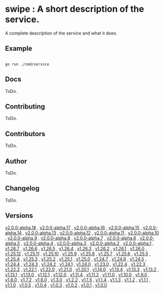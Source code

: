 # swipe : A short description of the service. <code></code>
A complete description of the service and what it does.

## Example

<code>
go run ./cmd/service
</code>

## Docs

ToDo.

## Contributing

ToDo.

## Contributors

ToDo.

## Author

ToDo.

## Changelog

ToDo.

## Versions

[v2.0.0-alpha.18](https://github.com/swipe-io/swipe/v2/fixtures/ServiceJSONRPCSingle/app/tree/v2.0.0-alpha.18)
, [v2.0.0-alpha.17](https://github.com/swipe-io/swipe/v2/fixtures/ServiceJSONRPCSingle/app/tree/v2.0.0-alpha.17)
, [v2.0.0-alpha.16](https://github.com/swipe-io/swipe/v2/fixtures/ServiceJSONRPCSingle/app/tree/v2.0.0-alpha.16)
, [v2.0.0-alpha.15](https://github.com/swipe-io/swipe/v2/fixtures/ServiceJSONRPCSingle/app/tree/v2.0.0-alpha.15)
, [v2.0.0-alpha.14](https://github.com/swipe-io/swipe/v2/fixtures/ServiceJSONRPCSingle/app/tree/v2.0.0-alpha.14)
, [v2.0.0-alpha.13](https://github.com/swipe-io/swipe/v2/fixtures/ServiceJSONRPCSingle/app/tree/v2.0.0-alpha.13)
, [v2.0.0-alpha.12](https://github.com/swipe-io/swipe/v2/fixtures/ServiceJSONRPCSingle/app/tree/v2.0.0-alpha.12)
, [v2.0.0-alpha.11](https://github.com/swipe-io/swipe/v2/fixtures/ServiceJSONRPCSingle/app/tree/v2.0.0-alpha.11)
, [v2.0.0-alpha.10](https://github.com/swipe-io/swipe/v2/fixtures/ServiceJSONRPCSingle/app/tree/v2.0.0-alpha.10)
, [v2.0.0-alpha.9](https://github.com/swipe-io/swipe/v2/fixtures/ServiceJSONRPCSingle/app/tree/v2.0.0-alpha.9)
, [v2.0.0-alpha.8](https://github.com/swipe-io/swipe/v2/fixtures/ServiceJSONRPCSingle/app/tree/v2.0.0-alpha.8)
, [v2.0.0-alpha.7](https://github.com/swipe-io/swipe/v2/fixtures/ServiceJSONRPCSingle/app/tree/v2.0.0-alpha.7)
, [v2.0.0-alpha.6](https://github.com/swipe-io/swipe/v2/fixtures/ServiceJSONRPCSingle/app/tree/v2.0.0-alpha.6)
, [v2.0.0-alpha.5](https://github.com/swipe-io/swipe/v2/fixtures/ServiceJSONRPCSingle/app/tree/v2.0.0-alpha.5)
, [v2.0.0-alpha.4](https://github.com/swipe-io/swipe/v2/fixtures/ServiceJSONRPCSingle/app/tree/v2.0.0-alpha.4)
, [v2.0.0-alpha.3](https://github.com/swipe-io/swipe/v2/fixtures/ServiceJSONRPCSingle/app/tree/v2.0.0-alpha.3)
, [v2.0.0-alpha.2](https://github.com/swipe-io/swipe/v2/fixtures/ServiceJSONRPCSingle/app/tree/v2.0.0-alpha.2)
, [v2.0.0-alpha.1](https://github.com/swipe-io/swipe/v2/fixtures/ServiceJSONRPCSingle/app/tree/v2.0.0-alpha.1)
, [v1.26.7](https://github.com/swipe-io/swipe/v2/fixtures/ServiceJSONRPCSingle/app/tree/v1.26.7)
, [v1.26.6](https://github.com/swipe-io/swipe/v2/fixtures/ServiceJSONRPCSingle/app/tree/v1.26.6)
, [v1.26.5](https://github.com/swipe-io/swipe/v2/fixtures/ServiceJSONRPCSingle/app/tree/v1.26.5)
, [v1.26.4](https://github.com/swipe-io/swipe/v2/fixtures/ServiceJSONRPCSingle/app/tree/v1.26.4)
, [v1.26.3](https://github.com/swipe-io/swipe/v2/fixtures/ServiceJSONRPCSingle/app/tree/v1.26.3)
, [v1.26.2](https://github.com/swipe-io/swipe/v2/fixtures/ServiceJSONRPCSingle/app/tree/v1.26.2)
, [v1.26.1](https://github.com/swipe-io/swipe/v2/fixtures/ServiceJSONRPCSingle/app/tree/v1.26.1)
, [v1.26.0](https://github.com/swipe-io/swipe/v2/fixtures/ServiceJSONRPCSingle/app/tree/v1.26.0)
, [v1.25.12](https://github.com/swipe-io/swipe/v2/fixtures/ServiceJSONRPCSingle/app/tree/v1.25.12)
, [v1.25.11](https://github.com/swipe-io/swipe/v2/fixtures/ServiceJSONRPCSingle/app/tree/v1.25.11)
, [v1.25.10](https://github.com/swipe-io/swipe/v2/fixtures/ServiceJSONRPCSingle/app/tree/v1.25.10)
, [v1.25.9](https://github.com/swipe-io/swipe/v2/fixtures/ServiceJSONRPCSingle/app/tree/v1.25.9)
, [v1.25.8](https://github.com/swipe-io/swipe/v2/fixtures/ServiceJSONRPCSingle/app/tree/v1.25.8)
, [v1.25.7](https://github.com/swipe-io/swipe/v2/fixtures/ServiceJSONRPCSingle/app/tree/v1.25.7)
, [v1.25.6](https://github.com/swipe-io/swipe/v2/fixtures/ServiceJSONRPCSingle/app/tree/v1.25.6)
, [v1.25.5](https://github.com/swipe-io/swipe/v2/fixtures/ServiceJSONRPCSingle/app/tree/v1.25.5)
, [v1.25.4](https://github.com/swipe-io/swipe/v2/fixtures/ServiceJSONRPCSingle/app/tree/v1.25.4)
, [v1.25.3](https://github.com/swipe-io/swipe/v2/fixtures/ServiceJSONRPCSingle/app/tree/v1.25.3)
, [v1.25.2](https://github.com/swipe-io/swipe/v2/fixtures/ServiceJSONRPCSingle/app/tree/v1.25.2)
, [v1.25.1](https://github.com/swipe-io/swipe/v2/fixtures/ServiceJSONRPCSingle/app/tree/v1.25.1)
, [v1.25.0](https://github.com/swipe-io/swipe/v2/fixtures/ServiceJSONRPCSingle/app/tree/v1.25.0)
, [v1.24.7](https://github.com/swipe-io/swipe/v2/fixtures/ServiceJSONRPCSingle/app/tree/v1.24.7)
, [v1.24.6](https://github.com/swipe-io/swipe/v2/fixtures/ServiceJSONRPCSingle/app/tree/v1.24.6)
, [v1.24.5](https://github.com/swipe-io/swipe/v2/fixtures/ServiceJSONRPCSingle/app/tree/v1.24.5)
, [v1.24.4](https://github.com/swipe-io/swipe/v2/fixtures/ServiceJSONRPCSingle/app/tree/v1.24.4)
, [v1.24.3](https://github.com/swipe-io/swipe/v2/fixtures/ServiceJSONRPCSingle/app/tree/v1.24.3)
, [v1.24.2](https://github.com/swipe-io/swipe/v2/fixtures/ServiceJSONRPCSingle/app/tree/v1.24.2)
, [v1.24.1](https://github.com/swipe-io/swipe/v2/fixtures/ServiceJSONRPCSingle/app/tree/v1.24.1)
, [v1.24.0](https://github.com/swipe-io/swipe/v2/fixtures/ServiceJSONRPCSingle/app/tree/v1.24.0)
, [v1.23.0](https://github.com/swipe-io/swipe/v2/fixtures/ServiceJSONRPCSingle/app/tree/v1.23.0)
, [v1.22.4](https://github.com/swipe-io/swipe/v2/fixtures/ServiceJSONRPCSingle/app/tree/v1.22.4)
, [v1.22.3](https://github.com/swipe-io/swipe/v2/fixtures/ServiceJSONRPCSingle/app/tree/v1.22.3)
, [v1.22.2](https://github.com/swipe-io/swipe/v2/fixtures/ServiceJSONRPCSingle/app/tree/v1.22.2)
, [v1.22.1](https://github.com/swipe-io/swipe/v2/fixtures/ServiceJSONRPCSingle/app/tree/v1.22.1)
, [v1.22.0](https://github.com/swipe-io/swipe/v2/fixtures/ServiceJSONRPCSingle/app/tree/v1.22.0)
, [v1.21.0](https://github.com/swipe-io/swipe/v2/fixtures/ServiceJSONRPCSingle/app/tree/v1.21.0)
, [v1.20.1](https://github.com/swipe-io/swipe/v2/fixtures/ServiceJSONRPCSingle/app/tree/v1.20.1)
, [v1.14.0](https://github.com/swipe-io/swipe/v2/fixtures/ServiceJSONRPCSingle/app/tree/v1.14.0)
, [v1.13.4](https://github.com/swipe-io/swipe/v2/fixtures/ServiceJSONRPCSingle/app/tree/v1.13.4)
, [v1.13.3](https://github.com/swipe-io/swipe/v2/fixtures/ServiceJSONRPCSingle/app/tree/v1.13.3)
, [v1.13.2](https://github.com/swipe-io/swipe/v2/fixtures/ServiceJSONRPCSingle/app/tree/v1.13.2)
, [v1.13.1](https://github.com/swipe-io/swipe/v2/fixtures/ServiceJSONRPCSingle/app/tree/v1.13.1)
, [v1.13.0](https://github.com/swipe-io/swipe/v2/fixtures/ServiceJSONRPCSingle/app/tree/v1.13.0)
, [v1.12.1](https://github.com/swipe-io/swipe/v2/fixtures/ServiceJSONRPCSingle/app/tree/v1.12.1)
, [v1.12.0](https://github.com/swipe-io/swipe/v2/fixtures/ServiceJSONRPCSingle/app/tree/v1.12.0)
, [v1.11.4](https://github.com/swipe-io/swipe/v2/fixtures/ServiceJSONRPCSingle/app/tree/v1.11.4)
, [v1.11.2](https://github.com/swipe-io/swipe/v2/fixtures/ServiceJSONRPCSingle/app/tree/v1.11.2)
, [v1.11.0](https://github.com/swipe-io/swipe/v2/fixtures/ServiceJSONRPCSingle/app/tree/v1.11.0)
, [v1.10.0](https://github.com/swipe-io/swipe/v2/fixtures/ServiceJSONRPCSingle/app/tree/v1.10.0)
, [v1.9.0](https://github.com/swipe-io/swipe/v2/fixtures/ServiceJSONRPCSingle/app/tree/v1.9.0)
, [v1.8.0](https://github.com/swipe-io/swipe/v2/fixtures/ServiceJSONRPCSingle/app/tree/v1.8.0)
, [v1.7.2](https://github.com/swipe-io/swipe/v2/fixtures/ServiceJSONRPCSingle/app/tree/v1.7.2)
, [v1.6.0](https://github.com/swipe-io/swipe/v2/fixtures/ServiceJSONRPCSingle/app/tree/v1.6.0)
, [v1.3.0](https://github.com/swipe-io/swipe/v2/fixtures/ServiceJSONRPCSingle/app/tree/v1.3.0)
, [v1.2.2](https://github.com/swipe-io/swipe/v2/fixtures/ServiceJSONRPCSingle/app/tree/v1.2.2)
, [v1.1.5](https://github.com/swipe-io/swipe/v2/fixtures/ServiceJSONRPCSingle/app/tree/v1.1.5)
, [v1.1.4](https://github.com/swipe-io/swipe/v2/fixtures/ServiceJSONRPCSingle/app/tree/v1.1.4)
, [v1.1.3](https://github.com/swipe-io/swipe/v2/fixtures/ServiceJSONRPCSingle/app/tree/v1.1.3)
, [v1.1.2](https://github.com/swipe-io/swipe/v2/fixtures/ServiceJSONRPCSingle/app/tree/v1.1.2)
, [v1.1.1](https://github.com/swipe-io/swipe/v2/fixtures/ServiceJSONRPCSingle/app/tree/v1.1.1)
, [v1.1.0](https://github.com/swipe-io/swipe/v2/fixtures/ServiceJSONRPCSingle/app/tree/v1.1.0)
, [v1.0.5](https://github.com/swipe-io/swipe/v2/fixtures/ServiceJSONRPCSingle/app/tree/v1.0.5)
, [v1.0.4](https://github.com/swipe-io/swipe/v2/fixtures/ServiceJSONRPCSingle/app/tree/v1.0.4)
, [v1.0.3](https://github.com/swipe-io/swipe/v2/fixtures/ServiceJSONRPCSingle/app/tree/v1.0.3)
, [v1.0.2](https://github.com/swipe-io/swipe/v2/fixtures/ServiceJSONRPCSingle/app/tree/v1.0.2)
, [v1.0.1](https://github.com/swipe-io/swipe/v2/fixtures/ServiceJSONRPCSingle/app/tree/v1.0.1)
, [v1.0.0](https://github.com/swipe-io/swipe/v2/fixtures/ServiceJSONRPCSingle/app/tree/v1.0.0)
